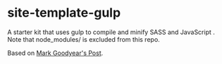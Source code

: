 site-template-gulp
==================

A starter kit that uses gulp to compile and minify SASS and JavaScript . Note that node_modules/ is excluded from this repo.

Based on [Mark Goodyear's Post](http://markgoodyear.com/2014/01/getting-started-with-gulp/).